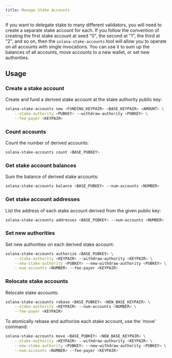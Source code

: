 ```yaml
---
title: Manage Stake Accounts
---
```


If you want to delegate stake to many different validators, you will need to create a separate stake account for each. If you follow the convention of creating the first stake account at seed "0", the second at "1", the third at "2", and so on, then the `solana-stake-accounts` tool will allow you to operate on all accounts with single invocations. You can use it to sum up the balances of all accounts, move accounts to a new wallet, or set new authorities.

## Usage

### Create a stake account

Create and fund a derived stake account at the stake authority public key:

```bash
solana-stake-accounts new <FUNDING_KEYPAIR> <BASE_KEYPAIR> <AMOUNT> \
    --stake-authority <PUBKEY> --withdraw-authority <PUBKEY> \
    --fee-payer <KEYPAIR>
```

### Count accounts

Count the number of derived accounts:

```bash
solana-stake-accounts count <BASE_PUBKEY>
```

### Get stake account balances

Sum the balance of derived stake accounts:

```bash
solana-stake-accounts balance <BASE_PUBKEY> --num-accounts <NUMBER>
```

### Get stake account addresses

List the address of each stake account derived from the given public key:

```bash
solana-stake-accounts addresses <BASE_PUBKEY> --num-accounts <NUMBER>
```

### Set new authorities

Set new authorities on each derived stake account:

```bash
solana-stake-accounts authorize <BASE_PUBKEY> \
    --stake-authority <KEYPAIR> --withdraw-authority <KEYPAIR> \
    --new-stake-authority <PUBKEY> --new-withdraw-authority <PUBKEY> \
    --num-accounts <NUMBER> --fee-payer <KEYPAIR>
```

### Relocate stake accounts

Relocate stake accounts:

```bash
solana-stake-accounts rebase <BASE_PUBKEY> <NEW_BASE_KEYPAIR> \
    --stake-authority <KEYPAIR> --num-accounts <NUMBER> \
    --fee-payer <KEYPAIR>
```

To atomically rebase and authorize each stake account, use the 'move' command:

```bash
solana-stake-accounts move <BASE_PUBKEY> <NEW_BASE_KEYPAIR> \
    --stake-authority <KEYPAIR> --withdraw-authority <KEYPAIR> \
    --new-stake-authority <PUBKEY> --new-withdraw-authority <PUBKEY> \
    --num-accounts <NUMBER> --fee-payer <KEYPAIR>
```
